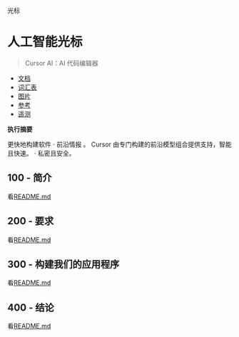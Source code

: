 光标

# 人工智能光标

> Cursor AI：AI 代码编辑器

-   [文档](./DOCUMENTATION.md)
-   [词汇表](./GLOSSARY.md)
-   [图片](./IMAGES.md)
-   [参考](./REFERENCES.md)
-   [遥测](./TELEMETRY.md)

**执行摘要**

更快地构建软件 
· 前沿情报
。 Cursor 由专门构建的前沿模型组合提供支持，智能且快速。 
· 私密且安全。

## 100 - 简介

看[README.md](./100/README.md)

## 200 - 要求

看[README.md](./200/README.md)

## 300 - 构建我们的应用程序

看[README.md](./300/README.md)

## 400 - 结论

看[README.md](./400/README.md)
